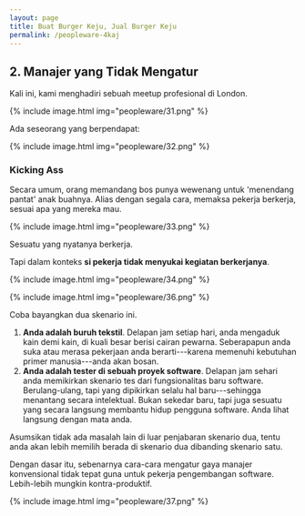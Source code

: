 ```yaml
---
layout: page
title: Buat Burger Keju, Jual Burger Keju
permalink: /peopleware-4kaj
---
```


## 2. Manajer yang Tidak Mengatur

Kali ini, kami menghadiri sebuah meetup profesional di London.

{% include image.html
            img="peopleware/31.png"
            %}

Ada seseorang yang berpendapat:

{% include image.html
            img="peopleware/32.png"
            %}

### Kicking Ass

Secara umum, orang memandang bos punya wewenang untuk 'menendang pantat' anak buahnya. Alias dengan segala cara, memaksa pekerja berkerja, sesuai apa yang mereka mau.

{% include image.html
            img="peopleware/33.png"
            %}

Sesuatu yang nyatanya berkerja.

Tapi dalam konteks **si pekerja tidak menyukai kegiatan berkerjanya**.

{% include image.html
            img="peopleware/34.png"
            %}

{% include image.html
            img="peopleware/36.png"
            %}

Coba bayangkan dua skenario ini.

1. **Anda adalah buruh tekstil**. Delapan jam setiap hari, anda mengaduk kain demi kain, di kuali besar berisi cairan pewarna. Seberapapun anda suka atau merasa pekerjaan anda berarti---karena memenuhi kebutuhan primer manusia---anda akan bosan. 
2. **Anda adalah tester di sebuah proyek software**. Delapan jam sehari anda memikirkan skenario tes dari fungsionalitas baru software. Berulang-ulang, tapi yang dipikirkan selalu hal baru---sehingga menantang secara intelektual. Bukan sekedar baru, tapi juga sesuatu yang secara langsung membantu hidup pengguna software. Anda lihat langsung dengan mata anda.

Asumsikan tidak ada masalah lain di luar penjabaran skenario dua, tentu anda akan lebih memilih berada di skenario dua dibanding skenario satu.

Dengan dasar itu, sebenarnya cara-cara mengatur gaya manajer konvensional tidak tepat guna untuk pekerja pengembangan software. Lebih-lebih mungkin kontra-produktif.

{% include image.html
            img="peopleware/37.png"
            %}

